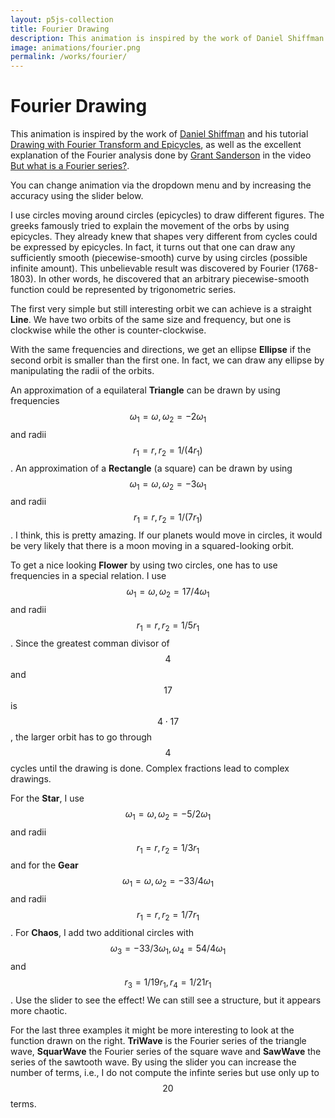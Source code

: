 ```yaml
---
layout: p5js-collection
title: Fourier Drawing
description: This animation is inspired by the work of Daniel Shiffman and his tutorial 'Drawing with Fourier Transform and Epicycles', as well as the excellent explanation of the Fourier analysis done by Grant Sanderson in the video 'But what is a Fourier series?'.
image: animations/fourier.png
permalink: /works/fourier/
---
```


# Fourier Drawing

This animation is inspired by the work of [Daniel Shiffman](https://shiffman.net/) and his tutorial [Drawing with Fourier Transform and Epicycles](https://www.youtube.com/watch?v=MY4luNgGfms), as well as the excellent explanation of the Fourier analysis done by [Grant Sanderson](https://www.3blue1brown.com/about) in the video [But what is a Fourier series?](https://www.youtube.com/watch?v=r6sGWTCMz2k).

You can change animation via the dropdown menu and by increasing the accuracy using the slider below.

I use circles moving around circles (epicycles) to draw different figures.
The greeks famously tried to explain the movement of the orbs by using epicycles.
They already knew that shapes very different from cycles could be expressed by epicycles.
In fact, it turns out that one can draw any sufficiently smooth (piecewise-smooth) curve by using circles (possible infinite amount).
This unbelievable result was discovered by Fourier (1768-1803).
In other words, he discovered that an arbitrary piecewise-smooth function could be represented by trigonometric series.

<div id = "p5-fourier" style="position: relative; background-color: #fdfdfd;"></div>

The first very simple but still interesting orbit we can achieve is a straight **Line**.
We have two orbits of the same size and frequency, but one is clockwise while the other is counter-clockwise.

With the same frequencies and directions, we get an ellipse **Ellipse** if the second orbit is smaller than the first one.
In fact, we can draw any ellipse by manipulating the radii of the orbits.

An approximation of a equilateral **Triangle** can be drawn by using frequencies $$\omega_1 = \omega, \omega_2 = -2\omega_1$$ and radii $$r_1 = r, r_2 = 1/(4 r_1)$$.
An approximation of a **Rectangle** (a square) can be drawn by using $$\omega_1 = \omega, \omega_2 = -3 \omega_1$$ and radii $$r_1 = r, r_2 = 1/(7 r_1)$$.
I think, this is pretty amazing.
If our planets would move in circles, it would be very likely that there is a moon moving in a squared-looking orbit.

To get a nice looking **Flower** by using two circles, one has to use frequencies in a special relation.
I use $$\omega_1 = \omega, \omega_2 = 17/4 \omega_1$$ and radii $$r_1 = r, r_2 = 1/5 r_1$$.
Since the greatest comman divisor of $$4$$ and $$17$$ is $$4 \cdot 17$$, the larger orbit has to go through $$4$$ cycles until the drawing is done.
Complex fractions lead to complex drawings.

For the **Star**, I use $$\omega_1 = \omega, \omega_2 = -5/2 \omega_1$$ and radii $$r_1 = r, r_2 = 1/3 r_1$$ and for the **Gear**
$$\omega_1 = \omega, \omega_2 = -33/4 \omega_1$$ and radii $$r_1 = r, r_2 = 1/7 r_1$$.
For **Chaos**, I add two additional circles with 
$$\omega_3 = -33 / 3 \omega_1, \omega_4 = 54 / 4 \omega_1$$
and
$$r_3 = 1 / 19 r_1, r_4 = 1 / 21 r_1$$.
Use the slider to see the effect!
We can still see a structure, but it appears more chaotic.

For the last three examples it might be more interesting to look at the function drawn on the right.
**TriWave** is the Fourier series of the triangle wave, **SquarWave** the Fourier series of the square wave and **SawWave** the series of the sawtooth wave.
By using the slider you can increase the number of terms, i.e., I do not compute the infinte series but use only up to $$20$$ terms.